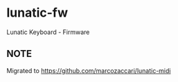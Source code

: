 # lunatic-fw
Lunatic Keyboard - Firmware

## NOTE
Migrated to https://github.com/marcozaccari/lunatic-midi
